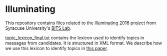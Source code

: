 # Illuminating

This repository contains files related to the [Illuminating 2016](http://illuminating.ischool.syr.edu/) project from Syracuse University's [BITS Lab](http://bits.ischool.syr.edu/).

[topic_lexicon_final.txt](https://github.com/bitslabsyr/Illuminating/blob/master/topic_lexicon_final.txt) contains the lexicon used to identify topics in messages from candidates. It is structured in XML format. We describe how we use this lexicon to identify topics in [this paper](https://dl.acm.org/citation.cfm?id=3097298).
